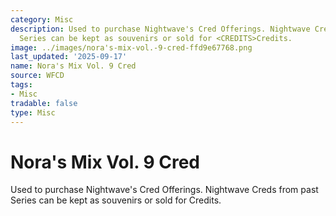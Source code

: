 ```yaml
---
category: Misc
description: Used to purchase Nightwave's Cred Offerings. Nightwave Creds from past
  Series can be kept as souvenirs or sold for <CREDITS>Credits.
image: ../images/nora's-mix-vol.-9-cred-ffd9e67768.png
last_updated: '2025-09-17'
name: Nora's Mix Vol. 9 Cred
source: WFCD
tags:
- Misc
tradable: false
type: Misc
---
```


# Nora's Mix Vol. 9 Cred

Used to purchase Nightwave's Cred Offerings. Nightwave Creds from past Series can be kept as souvenirs or sold for <CREDITS>Credits.

